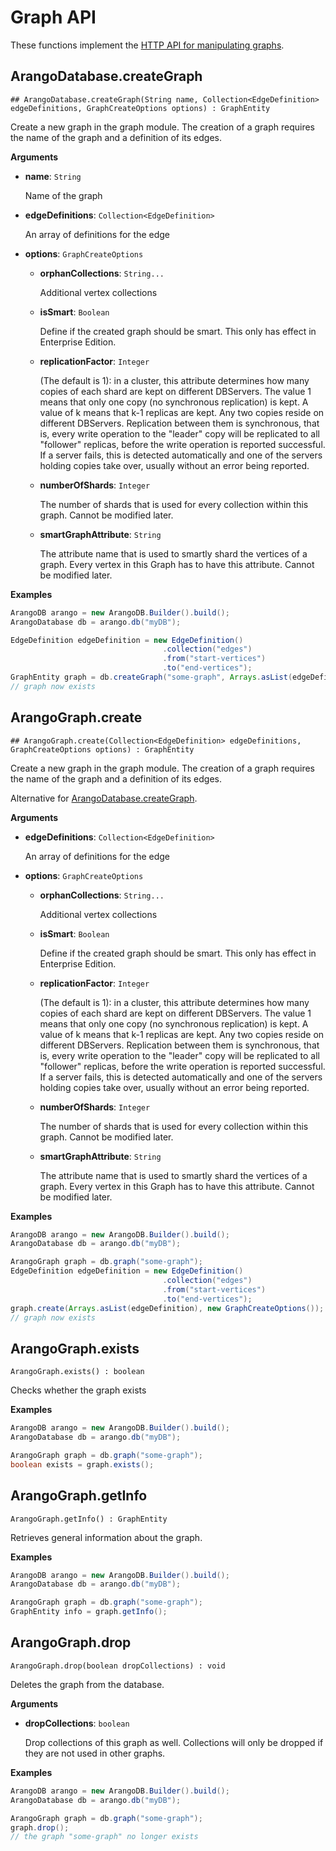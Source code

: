 # Graph API

These functions implement the
[HTTP API for manipulating graphs](https://docs.arangodb.com/latest/HTTP/Gharial/index.html).

## ArangoDatabase.createGraph

```
## ArangoDatabase.createGraph(String name, Collection<EdgeDefinition> edgeDefinitions, GraphCreateOptions options) : GraphEntity
```

Create a new graph in the graph module. The creation of a graph requires the name of the graph and a definition of its edges.

**Arguments**

- **name**: `String`

  Name of the graph

- **edgeDefinitions**: `Collection<EdgeDefinition>`

  An array of definitions for the edge

- **options**: `GraphCreateOptions`

  - **orphanCollections**: `String...`

    Additional vertex collections

  - **isSmart**: `Boolean`

    Define if the created graph should be smart. This only has effect in Enterprise Edition.

  - **replicationFactor**: `Integer`

    (The default is 1): in a cluster, this attribute determines how many copies of each shard are kept on different DBServers. The value 1 means that only one copy (no synchronous replication) is kept. A value of k means that k-1 replicas are kept. Any two copies reside on different DBServers. Replication between them is synchronous, that is, every write operation to the "leader" copy will be replicated to all "follower" replicas, before the write operation is reported successful. If a server fails, this is detected automatically and one of the servers holding copies take over, usually without an error being reported.

  - **numberOfShards**: `Integer`

    The number of shards that is used for every collection within this graph. Cannot be modified later.

  - **smartGraphAttribute**: `String`

    The attribute name that is used to smartly shard the vertices of a graph. Every vertex in this Graph has to have this attribute. Cannot be modified later.

**Examples**

```Java
ArangoDB arango = new ArangoDB.Builder().build();
ArangoDatabase db = arango.db("myDB");

EdgeDefinition edgeDefinition = new EdgeDefinition()
                                  .collection("edges")
                                  .from("start-vertices")
                                  .to("end-vertices");
GraphEntity graph = db.createGraph("some-graph", Arrays.asList(edgeDefinition), new GraphCreateOptions());
// graph now exists
```

## ArangoGraph.create

```
## ArangoGraph.create(Collection<EdgeDefinition> edgeDefinitions, GraphCreateOptions options) : GraphEntity
```

Create a new graph in the graph module. The creation of a graph requires the name of the graph and a definition of its edges.

Alternative for [ArangoDatabase.createGraph](#arangodatabasecreategraph).

**Arguments**

- **edgeDefinitions**: `Collection<EdgeDefinition>`

  An array of definitions for the edge

- **options**: `GraphCreateOptions`

  - **orphanCollections**: `String...`

    Additional vertex collections

  - **isSmart**: `Boolean`

    Define if the created graph should be smart. This only has effect in Enterprise Edition.

  - **replicationFactor**: `Integer`

    (The default is 1): in a cluster, this attribute determines how many copies of each shard are kept on different DBServers. The value 1 means that only one copy (no synchronous replication) is kept. A value of k means that k-1 replicas are kept. Any two copies reside on different DBServers. Replication between them is synchronous, that is, every write operation to the "leader" copy will be replicated to all "follower" replicas, before the write operation is reported successful. If a server fails, this is detected automatically and one of the servers holding copies take over, usually without an error being reported.

  - **numberOfShards**: `Integer`

    The number of shards that is used for every collection within this graph. Cannot be modified later.

  - **smartGraphAttribute**: `String`

    The attribute name that is used to smartly shard the vertices of a graph. Every vertex in this Graph has to have this attribute. Cannot be modified later.

**Examples**

```Java
ArangoDB arango = new ArangoDB.Builder().build();
ArangoDatabase db = arango.db("myDB");

ArangoGraph graph = db.graph("some-graph");
EdgeDefinition edgeDefinition = new EdgeDefinition()
                                  .collection("edges")
                                  .from("start-vertices")
                                  .to("end-vertices");
graph.create(Arrays.asList(edgeDefinition), new GraphCreateOptions());
// graph now exists
```

## ArangoGraph.exists

```
ArangoGraph.exists() : boolean
```

Checks whether the graph exists

**Examples**

```Java
ArangoDB arango = new ArangoDB.Builder().build();
ArangoDatabase db = arango.db("myDB");

ArangoGraph graph = db.graph("some-graph");
boolean exists = graph.exists();
```

## ArangoGraph.getInfo

```
ArangoGraph.getInfo() : GraphEntity
```

Retrieves general information about the graph.

**Examples**

```Java
ArangoDB arango = new ArangoDB.Builder().build();
ArangoDatabase db = arango.db("myDB");

ArangoGraph graph = db.graph("some-graph");
GraphEntity info = graph.getInfo();
```

## ArangoGraph.drop

```
ArangoGraph.drop(boolean dropCollections) : void
```

Deletes the graph from the database.

**Arguments**

- **dropCollections**: `boolean`

  Drop collections of this graph as well. Collections will only be dropped if they are not used in other graphs.

**Examples**

```Java
ArangoDB arango = new ArangoDB.Builder().build();
ArangoDatabase db = arango.db("myDB");

ArangoGraph graph = db.graph("some-graph");
graph.drop();
// the graph "some-graph" no longer exists
```
